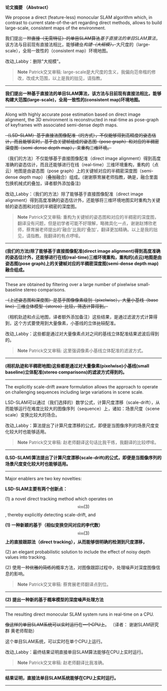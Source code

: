 **论文摘要  （Abstract）**

We propose a direct \(feature-less\) monocular SLAM algorithm which, in contrast to current state-of-the-art regarding direct methods, allows to build large-scale, consistent maps of the environment.

我们提出一种~~直接（无需特征）的单目SLAM算法~~_基于直接法的单目SLAM算法_，该方法与目前现有直接法相比，能够~~建立~~_构建_~~_（大规模），_~~大尺度的（large-scale），全局一致性的（consistent map）环境地图。

改动\_Labby：删除"大规模"。

> **Note** Patrick交叉审稿: large-scale是大尺度的含义，我偏向范帝楷的修改，改成大范围，以上是我的拙见，请指教。

---

**我们提出一种基于直接法的单目SLAM算法，该方法与目前现有直接法相比，能够构建大范围(large-scale)，全局一致性的(consistent map)环境地图。**

---

Along with highly accurate pose estimation based on direct image alignment, the 3D environment is reconstructed in real-time as pose-graph of keyframes with associated semi-dense depth maps.

~~（LSD-SLAM）基于直接法图像配准（的方式），不仅能够得到高精度的姿态估计，而且能够实时，基于由关键帧组成的姿态图（pose graph）和对应的半稠密深度图（semi-dense depth map），来重构三维环境。~~

（我们的方法）不仅能够基于直接图像配准（direct image alignment）得到高度准确的姿态估计，而且还能够进行在线（real-time）三维环境重构，重构的（点云）地图是由姿态图（pose graph）上的关键帧对应的半稠密深度图（semi-dense depth map）（~~叠加~~融合）组成。(谢谢蔡育展老师指教，确是，融合里面包换机械式的叠加，译者额外添加备注)

改动\_Labby：（我们的方法）除了能够基于直接图像配准（direct image alignment）得到高度准确的姿态估计外，还能够将三维环境地图实时重构为关键帧的姿态图和对应的半稠密的深度图。

> **Note** Patrick交叉审稿: 重构为关键帧的姿态图和对应的半稠密的深度图，翻译没有问题，但是初学者可能不好理解，略微具化一点，谢谢赵博欣老师，蔡育展老师提出的'融合'比我的'叠加'，翻译更加精确。以上是我的拙见，请指教。我翻译的有点啰嗦。

---

**(我们的方法)除了能够基于直接图像配准(direct image alignment)得到高度准确的姿态估计外，还能够进行在线(real-time)三维环境重构，重构的(点云)地图是由姿态图(pose graph)上的关键帧对应的半稠密深度图(semi-dense depth map)融合组成。**

---

These are obtained by filtering over a large number of pixelwise small-baseline stereo comparisons.

~~（上述姿态图和深度图）是基于图像像素级别（pixelwise），大量小基线（base line）三维立体模型（stereo）比较，筛选计算得到。~~

（相机轨迹和点云地图，译者额外添加备注）这些结果，是通过滤波方式计算得到，这个方式要使用到大量像素，小基线的立体~~比较~~配准。

改动\_Labby：这些都是通过对大量像素点对之间的基线立体配准结果滤波后得到的。

> **Note** Patrick交叉审稿: 这里强调像素小基线立体配准的滤波方式。

---

**(相机轨迹和半稠密地图)这些都是通过对大量像素(pixelwise)小基线(small baseline)立体配准(stereo comparisons)的滤波方式得到的。**

---

The explicitly scale-drift aware formulation allows the approach to operate on challenging sequences including large variations in scene scale.

LSD-SLAM可以通过（我们选择的）数学公式，计算尺度漂移（scale-drift），从而能够运行在难度比较大的图像序列（sequence）上，诸如：场景尺度（scene scale）变换比较大的场合。

改动\_Labby：算法提出了计算尺度漂移的公式，即便是当图像序列的场景尺度变化较大时也能够适用。

> **Note** Patrick交叉审稿: 赵老师翻译这句话比我干练，我翻译的比较啰嗦。

---

**(LSD-SLAM)算法提出了计算尺度漂移(scale-drift)的公式，即便是当图像序列的场景尺度变化较大时也能够适用。**

---

Major enablers are two key novelties:

**LSD-SLAM主要有两个创新点：**

\(1\) a novel direct tracking method which operates on $$\mathfrak{sim}(3)$$, thereby explicitly detecting scale-drift, and

**\(1\) 一种新颖的基于（相似变换空间对应的李代数）**$$\mathfrak{sim}(3)$$**上的直接跟踪法（direct tracking），从而能够很明确的检测到尺度漂移，**

\(2\) an elegant probabilistic solution to include the effect of noisy depth values into tracking.

\(2\) 使用一种~~优雅的简练的~~概率方法，对图像跟踪过程中，处理噪声对深度图像信息的影响。

> **Note** Patrick交叉审稿: 蔡育展老师翻译点到位。

---

**\(2\) 提出一种新的基于概率模型的深度噪声处理方法**

---

The resulting direct monocular SLAM system runs in real-time on a CPU.

~~像这样的单目SLAM系统可以实时运行在一个CPU上~~。 （译者： 谢谢SLAM研究群 黄老师帮助）

这个单目SLAM系统，可以实时在单个CPU上运行。

改动\_Labby：最终结果证明直接单目SLAM算法能够在CPU上实时运行。

> **Note** Patrick交叉审稿: 赵老师翻译比我准确。

---

**结果证明，直接法单目SLAM系统能够在CPU上实时运行。**

---

